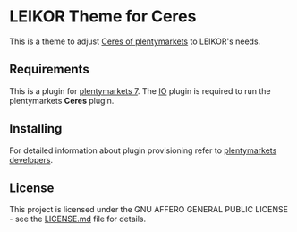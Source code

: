 LEIKOR Theme for Ceres
======================

This is a theme to adjust [Ceres of plentymarkets][plugin-ceres] to LEIKOR's needs.

[plugin-ceres]: https://github.com/plentymarkets/plugin-ceres

## Requirements

This is a plugin for [plentymarkets 7](https://www.plentymarkets.com). The [IO](https://github.com/plentymarkets/plugin-io) plugin is required to run the plentymarkets **Ceres** plugin.

## Installing

For detailed information about plugin provisioning refer to [plentymarkets developers](https://developers.plentymarkets.com/dev-doc/basics#plugin-provisioning).

## License

This project is licensed under the GNU AFFERO GENERAL PUBLIC LICENSE - see the [LICENSE.md](/LICENSE.md) file for details.
